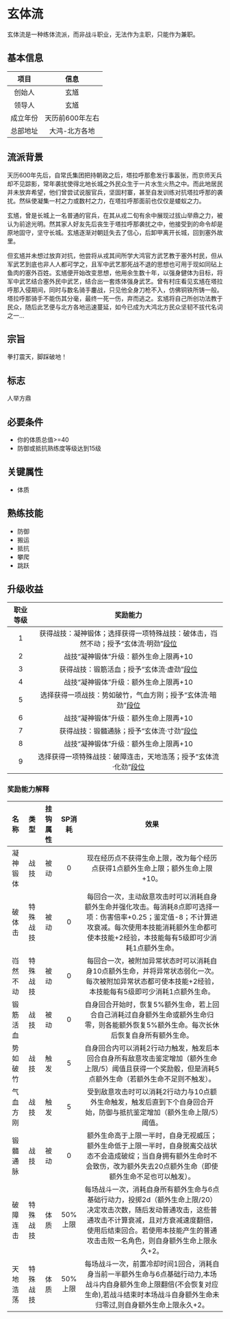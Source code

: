 # 玄体流

玄体流是一种练体流派，而非战斗职业，无法作为主职，只能作为兼职。

## 基本信息

项目|信息
:--:|:--:
创始人|玄馗
领导人|玄馗
成立年份|天历前600年左右
总部地址|大鸿-北方各地

## 流派背景

天历600年先后，自常氏集团把持朝政之后，塔拉呼那愈发行事嚣张，而京师天兵却不见踪影，常年袭扰使得北地长城之外民众生于一片水生火热之中。而此地居民并未放弃希望，他们曾尝试说服官兵，坚固村寨，甚至自发训练对抗塔拉呼那的袭扰。然纵使凝集一村之力或数村之力，在塔拉呼那面前也仅仅是蝼蚁之力。

玄馗，曾是长城上一名普通的官兵，在其从戎二旬有余中展现过拔山举鼎之力，被认为前途光明。然其家人好友先后丧生于塔拉呼那袭扰之中，他接受到的命令却是原地固守，坚守长城。玄馗逐渐对朝廷失去了信心，后卸甲离开长城，回到塞外故里。

但玄馗并未想过放弃对抗，他尝将从戎其间所学大鸿官方武艺教于塞外村民，但从军武艺到底也非人人都可学之，且军中武艺那死战不退的思想也可用于现如同砧上鱼肉的塞外百姓。玄馗便开始改变思想，他用余生数十年，以强身健体为目标，将军中武艺结合塞外民中武艺，结合出一套炼体强身武艺。曾有村庄看见玄馗在塔拉呼那入侵期间，同时与数名骑手鏖战，只见他全身刀枪不入，仿佛铜铁所铸一般。塔拉呼那骑手不能伤其分毫，最终一死一伤，弃而逃之。玄馗将自己所创功法教于民众，随后此艺便与北方各地迅速蔓延，如今已成为大鸿北方民众坚韧不拔代名词之一...

## 宗旨

拳打震天，脚踩破地！

## 标志

人举方鼎

## 必要条件

* 你的体质总值>=40
* 防御或抵抗熟练度等级达到15级

## 关键属性

* 体质

## 熟练技能

* 防御
* 搬运
* 抵抗
* 攀爬
* 跳跃

## 升级收益

职业等级|奖励能力
:--:|:--:
1|获得战技：凝神锻体；选择获得一项特殊战技：破体击，岿然不动；授予“玄体流·明劲”<a href="../../MartialLevel" target="_blank">段位</a>
2|战技“凝神锻体”升级：额外生命上限再+10
3|获得战技：锻筋活血；授予“玄体流·虚劲”<a href="../../MartialLevel" target="_blank">段位</a>
4|战技“凝神锻体”升级：额外生命上限再+10
5|选择获得一项战技：势如破竹，气血方刚；授予“玄体流·暗劲”<a href="../../MartialLevel" target="_blank">段位</a>
6|战技“凝神锻体”升级：额外生命上限再+10
7|获得战技：锻髓通脉；授予“玄体流·寸劲”<a href="../../MartialLevel" target="_blank">段位</a>
8|战技“凝神锻体”升级：额外生命上限再+10
9|选择获得一项特殊战技：破障连击，天地浩荡；授予“玄体流·化劲”<a href="../../MartialLevel" target="_blank">段位</a>

### 奖励能力解释

名称|类型|挂钩属性|SP消耗|效果
:--:|:--:|:--:|:--:|:--:
凝神锻体|战技|被动|0|现在经历点不获得生命上限，改为每个经历点获得1点额外生命上限；额外生命上限+10。
破体击|特殊战技|被动|0|每回合一次，主动敌意攻击时可以消耗自身额外生命并强化攻击。每消耗8点即可选择一项：伤害倍率+0.25；鉴定值-8；不计算进攻衰减。每次使用本技能消耗额外生命都可使本技能+2经验，本技能每有5级即可少消耗1点额外生命。
岿然不动|特殊战技|被动|0|每回合一次，被附加异常状态时可以消耗自身10点额外生命，并将异常状态弱化一次。每次被附加异常状态都可使本技能+2经验，本技能每有5级即可少消耗1点额外生命。
锻筋活血|战技|被动|0|自身回合开始时，恢复5%额外生命，若上回合自己消耗过自身额外生命或额外生命归零，则各能额外恢复5%额外生命。每次长休后恢复自身所有额外生命。
势如破竹|战技|触发|5|自身回合内可以消耗2行动力触发，触发后本回合自身所有敌意攻击鉴定增加（额外生命上限/5）阈值且获得一个奖励骰，但是消耗5点额外生命（若额外生命不足则不触发）。
气血方刚|战技|触发|5|受到敌意攻击时可以消耗2行动力与10点额外生命触发，触发后直到下个自身回合开始，防御与抵抗鉴定增加（额外生命上限/5）阈值。
锻髓通脉|战技|被动|0|额外生命高于上限一半时，自身无视威压；额外生命低于上限一半时，自身脱离交战状态不会造成破绽；当自身拥有额外生命时不会致伤，改为额外失去20点额外生命（即使额外生命不足也可以触发）。
破障连击|特殊战技|体质|50%上限|每场战斗一次，消耗自身所有额外生命与6点基础行动力，投掷2d（额外生命上限/20）决定攻击次数，随后发动普通攻击，这些普通攻击不计算衰减，且对方衰减速度翻倍，使用后结束回合。若使用本技能产生的普通攻击击败一名角色，则自身额外生命上限永久+2。
天地浩荡|特殊战技|体质|50%上限|每场战斗一次，前置冷却时间1回合，消耗自身当前一半额外生命与6点基础行动力,本场战斗内自身额外生命上限翻倍(不会恢复对应生命),若战斗结束时本场战斗自身额外生命未归零过,则自身额外生命上限永久+2。